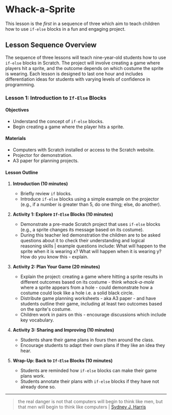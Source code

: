 # Whack-a-Sprite
This lesson is the *first* in a sequence of three which aim to teach children how to use `if-else` blocks in a fun and engaging project.

## Lesson Sequence Overview
The sequence of three lessons will teach nine-year-old students how to use `if-else` blocks in Scratch. The project will involve creating a game where players hit a sprite, and the outcome depends on which costume the sprite is wearing. Each lesson is designed to last one hour and includes differentiation ideas for students with varying levels of confidence in programming.

### Lesson 1: Introduction to `If-Else` Blocks

#### Objectives
- Understand the concept of `if-else` blocks.
- Begin creating a game where the player hits a sprite.

#### Materials
- Computers with Scratch installed or access to the Scratch website.
- Projector for demonstration.
- A3 paper for planning projects.

#### Lesson Outline
1. **Introduction (10 minutes)**
   - Briefly review `if` blocks.
   - Introduce `if-else` blocks using a simple example on the projector (e.g., if a number is greater than 5, do one thing; else, do another).

2. **Activity 1: Explore `If-Else` Blocks (10 minutes)**
   - Demonstrate a pre-made Scratch project that uses `if-else` blocks (e.g., a sprite changes its message based on its costume).
   - During this teacher led demonstration the children are to be asked questions about it to check their understanding and logical reasoning skills | example questions include: What will happen to the sprite when it is wearing x? What will happen when it is wearing y? How do you know this - explain.

3. **Activity 2: Plan Your Game (20 minutes)**
   - Explain the project: creating a game where hitting a sprite results in different outcomes based on its costume - think *whack-a-mole* where a sprite appears from a hole - could demonstrate how a costume could look like a hole i.e. a solid black circle.
   - Distribute game planning worksheets - aka A3 paper - and have students outline their game, including at least two outcomes based on the sprite's costume.
   - Children work in pairs on this - encourage discussions which include key vocabulary.

4. **Activity 3: Sharing and Improving (10 minutes)**
   - Students share their game plans in fours then around the class.
   - Encourage students to adapt their own plans if they like an idea they hear.

5. **Wrap-Up: Back to `If-Else` Blocks (10 minutes)**
   - Students are reminded how `if-else` blocks can make their game plans work.
   - Students annotate their plans with `if-else` blocks if they have not already done so.
  
---

> the real danger is not that computers will begin to think like men, but that men will begin to think like computers | [Sydney J. Harris](https://en.wikipedia.org/wiki/Sydney_J._Harris)
